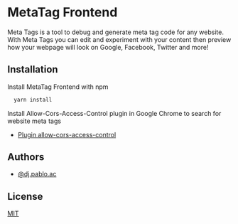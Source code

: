 
# MetaTag Frontend

Meta Tags is a tool to debug and generate meta tag code for any website. With Meta Tags you can edit and experiment with your content then preview how your webpage will look on Google, Facebook, Twitter and more!

## Installation

Install MetaTag Frontend with npm

```bash
  yarn install
```

Install Allow-Cors-Access-Control plugin in Google Chrome to search for website meta tags 

- [Plugin allow-cors-access-control](https://chrome.google.com/webstore/detail/allow-cors-access-control/lhobafahddgcelffkeicbaginigeejlf)

## Authors

- [@dj.pablo.ac](https://gitlab.com/dj.pablo.ac)


## License

[MIT](https://choosealicense.com/licenses/mit/)
